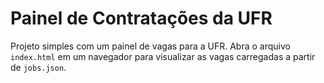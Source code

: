 # Painel de Contratações da UFR

Projeto simples com um painel de vagas para a UFR. Abra o arquivo `index.html` em um navegador para visualizar as vagas carregadas a partir de `jobs.json`.
